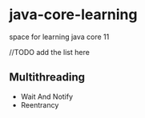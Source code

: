 # java-core-learning

space for learning java core 11

//TODO add the list here

## Multithreading
- Wait And Notify
- Reentrancy